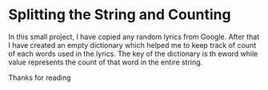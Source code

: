 # Splitting the String and Counting 
In this small project, I have copied any random lyrics from Google.
After that I have created an empty dictionary which helped me to keep track of count of each words used in the lyrics.
The key of the dictionary is th eword while value represents the count of that word in the entire string.

Thanks for reading
